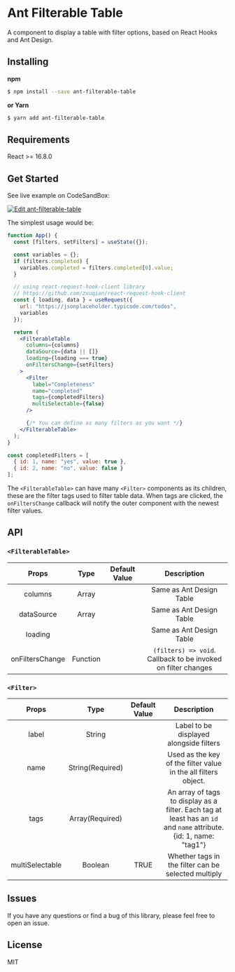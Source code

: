 # Ant Filterable Table

A component to display a table with filter options, based on React Hooks and Ant Design.

## Installing

**npm**

```bash
$ npm install --save ant-filterable-table
```

**or Yarn**

```bash
$ yarn add ant-filterable-table
```

## Requirements

React >= 16.8.0

## Get Started

See live example on CodeSandBox:

[![Edit ant-filterable-table](https://codesandbox.io/static/img/play-codesandbox.svg)](https://codesandbox.io/s/modern-glade-ptu8s?fontsize=14)

The simplest usage would be:

```jsx
function App() {
  const [filters, setFilters] = useState({});

  const variables = {};
  if (filters.completed) {
    variables.completed = filters.completed[0].value;
  }

  // using react-request-hook-client library
  // https://github.com/zxuqian/react-request-hook-client
  const { loading, data } = useRequest({
    url: "https://jsonplaceholder.typicode.com/todos",
    variables
  });

  return (
    <FilterableTable
      columns={columns}
      dataSource={data || []}
      loading={loading === true}
      onFiltersChange={setFilters}
    >
      <Filter
        label="Completeness"
        name="completed"
        tags={completedFilters}
        multiSelectable={false}
      />

      {/* You can define as many filters as you want */}
    </FilterableTable>
  );
}

const completedFilters = [
  { id: 1, name: "yes", value: true },
  { id: 2, name: "no", value: false }
];
```

The `<FilterableTable>` can have many `<Filter>` components as its children, these are the filter tags used to filter table data. When tags are clicked, the `onFiltersChange` callback will notify the outer component with the newest filter values.

## API

### `<FilterableTable>`

|    **Props**    | **Type** | **Default Value** |                        **Description**                        |
| :-------------: | :------: | :---------------: | :-----------------------------------------------------------: |
|     columns     |  Array   |                   |                   Same as Ant Design Table                    |
|   dataSource    |  Array   |                   |                   Same as Ant Design Table                    |
|     loading     |          |                   |                   Same as Ant Design Table                    |
| onFiltersChange | Function |                   | `(filters) => void`. Callback to be invoked on filter changes |

### `<Filter>`

|    **Props**    |     **Type**     | **Default Value** |                                                  **Description**                                                   |
| :-------------: | :--------------: | :---------------: | :----------------------------------------------------------------------------------------------------------------: |
|      label      |      String      |                   |                                      Label to be displayed alongside filters                                       |
|      name       | String(Required) |                   |                           Used as the key of the filter value in the all filters object.                           |
|      tags       | Array(Required)  |                   | An array of tags to display as a filter. Each tag at least has an `id` and `name` attribute. {id: 1, name: "tag1"} |
| multiSelectable |     Boolean      |       TRUE        |                                Whether tags in the filter can be selected multiply                                 |

## Issues

If you have any questions or find a bug of this library, please feel free to open an issue.

## License

MIT
